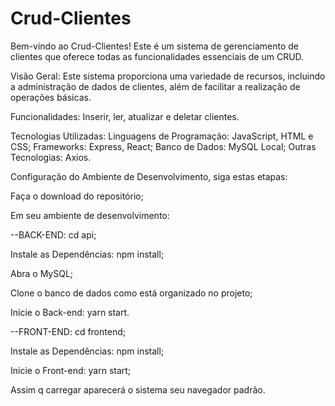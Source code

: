 # Crud-Clientes

Bem-vindo ao Crud-Clientes! Este é um sistema de gerenciamento de clientes que oferece todas as funcionalidades essenciais de um CRUD.

Visão Geral: Este sistema proporciona uma variedade de recursos, incluindo a administração de dados de clientes, além de facilitar a realização de operações básicas.

Funcionalidades: Inserir, ler, atualizar e deletar clientes.

Tecnologias Utilizadas: Linguagens de Programação: JavaScript, HTML e CSS; Frameworks: Express, React; Banco de Dados: MySQL Local; Outras Tecnologias: Axios.

Configuração do Ambiente de Desenvolvimento, siga estas etapas:

Faça o download do repositório;

Em seu ambiente de desenvolvimento:

--BACK-END: cd api;

Instale as Dependências: npm install;

Abra o MySQL;

Clone o banco de dados como está organizado no projeto;

Inicie o Back-end: yarn start.

--FRONT-END: cd frontend;

Instale as Dependências: npm install;

Inicie o Front-end: yarn start;

Assim q carregar aparecerá o sistema seu navegador padrão.

